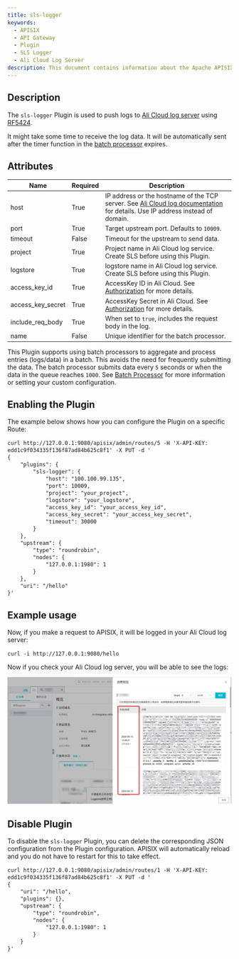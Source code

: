 ```yaml
---
title: sls-logger
keywords:
  - APISIX
  - API Gateway
  - Plugin
  - SLS Logger
  - Ali Cloud Log Server
description: This document contains information about the Apache APISIX sls-logger Plugin.
---
```

<!--
#
# Licensed to the Apache Software Foundation (ASF) under one or more
# contributor license agreements.  See the NOTICE file distributed with
# this work for additional information regarding copyright ownership.
# The ASF licenses this file to You under the Apache License, Version 2.0
# (the "License"); you may not use this file except in compliance with
# the License.  You may obtain a copy of the License at
#
#     http://www.apache.org/licenses/LICENSE-2.0
#
# Unless required by applicable law or agreed to in writing, software
# distributed under the License is distributed on an "AS IS" BASIS,
# WITHOUT WARRANTIES OR CONDITIONS OF ANY KIND, either express or implied.
# See the License for the specific language governing permissions and
# limitations under the License.
#
-->

## Description

The `sls-logger` Plugin is used to push logs to [Ali Cloud log server](https://help.aliyun.com/document_detail/112903.html?spm=a2c4g.11186623.6.763.21321b47wcwt1u) using [RF5424](https://tools.ietf.org/html/rfc5424).

It might take some time to receive the log data. It will be automatically sent after the timer function in the [batch processor](../batch-processor.md) expires.

## Attributes

| Name              | Required | Description                                                                                                                                                                                                                                     |
|-------------------|----------|-------------------------------------------------------------------------------------------------------------------------------------------------------------------------------------------------------------------------------------------------|
| host              | True     | IP address or the hostname of the TCP server. See [Ali Cloud log documentation](https://help.aliyun.com/document_detail/29008.html?spm=a2c4g.11186623.2.14.49301b4793uX0z#reference-wgx-pwq-zdb) for details. Use IP address instead of domain. |
| port              | True     | Target upstream port. Defaults to `10009`.                                                                                                                                                                                                      |
| timeout           | False    | Timeout for the upstream to send data.                                                                                                                                                                                                          |
| project           | True     | Project name in Ali Cloud log service. Create SLS before using this Plugin.                                                                                                                                                                     |
| logstore          | True     | logstore name in Ali Cloud log service. Create SLS before using this Plugin.                                                                                                                                                                    |
| access_key_id     | True     | AccessKey ID in Ali Cloud. See [Authorization](https://help.aliyun.com/document_detail/47664.html?spm=a2c4g.11186623.2.15.49301b47lfvxXP#task-xsk-ttc-ry) for more details.                                                                     |
| access_key_secret | True     | AccessKey Secret in Ali Cloud. See [Authorization](https://help.aliyun.com/document_detail/47664.html?spm=a2c4g.11186623.2.15.49301b47lfvxXP#task-xsk-ttc-ry) for more details.                                                                 |
| include_req_body  | True     | When set to `true`, includes the request body in the log.                                                                                                                                                                                       |
| name              | False    | Unique identifier for the batch processor.                                                                                                                                                                                                      |

This Plugin supports using batch processors to aggregate and process entries (logs/data) in a batch. This avoids the need for frequently submitting the data. The batch processor submits data every `5` seconds or when the data in the queue reaches `1000`. See [Batch Processor](../batch-processor.md#configuration) for more information or setting your custom configuration.

## Enabling the Plugin

The example below shows how you can configure the Plugin on a specific Route:

```shell
curl http://127.0.0.1:9080/apisix/admin/routes/5 -H 'X-API-KEY: edd1c9f034335f136f87ad84b625c8f1' -X PUT -d '
{
    "plugins": {
        "sls-logger": {
            "host": "100.100.99.135",
            "port": 10009,
            "project": "your_project",
            "logstore": "your_logstore",
            "access_key_id": "your_access_key_id",
            "access_key_secret": "your_access_key_secret",
            "timeout": 30000
        }
    },
    "upstream": {
        "type": "roundrobin",
        "nodes": {
            "127.0.0.1:1980": 1
        }
    },
    "uri": "/hello"
}'
```

## Example usage

Now, if you make a request to APISIX, it will be logged in your Ali Cloud log server:

```shell
curl -i http://127.0.0.1:9080/hello
```

Now if you check your Ali Cloud log server, you will be able to see the logs:

![sls logger view](../../../assets/images/plugin/sls-logger-1.png "sls logger view")

## Disable Plugin

To disable the `sls-logger` Plugin, you can delete the corresponding JSON configuration from the Plugin configuration. APISIX will automatically reload and you do not have to restart for this to take effect.

```shell
curl http://127.0.0.1:9080/apisix/admin/routes/1 -H 'X-API-KEY: edd1c9f034335f136f87ad84b625c8f1' -X PUT -d '
{
    "uri": "/hello",
    "plugins": {},
    "upstream": {
        "type": "roundrobin",
        "nodes": {
            "127.0.0.1:1980": 1
        }
    }
}'
```

